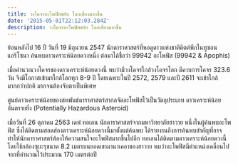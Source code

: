 ```yaml
---
title: วงโคจรอะโพฟิสขยับ โลกเสี่ยงมากขึ้น
date: '2015-05-01T22:12:03.284Z'
description: วงโคจรอะโพฟิสขยับ โลกเสี่ยงมากขึ้น
---
```


ย้อนหลังไป 16 ปี วันที่ 19 มิถุนายน 2547 นักดาราศาสตร์ที่หอดูดาวแห่งชาติคิตต์พีกในทูซอน แอริโซนา ค้นพบดาวเคราะห์น้อยดวงหนึ่ง ต่อมาได้ชื่อว่า 99942 อะโพฟิส (99942 & Apophis)

เมื่อคำนวณวงโคจรของดาวเคราะห์น้อยดวงนี้ พบว่ามีวงโคจรใกล้วงโคจรโลก มีคาบการโคจร 323.6 วัน  จึงมีโอกาสเข้ามาใกล้โลกทุก 8-9 ปี โดยเฉพาะในปี 2572, 2579 และปี 2611 จะเข้าใกล้มากกว่าปกติ มากจนต้องจับตาเป็นพิเศษ

ศูนย์ดาวเคราะห์น้อยของสหพันธ์ดาราศาสตร์สากลจัดอะโพฟิสไว้เป็นวัตถุประเภท ดาวเคราะห์น้อยอันตรายยิ่ง (Potentially Hazardous Asteroid) 

เมื่อวันที่ 26 ตุลาคม 2563 เดฟ ทอเลน นักดาราศาสตร์จากมหาวิทยาลัยฮาวาย หนึ่งในผู้ค้นพบอะโพฟิส ซึ่งได้ติดตามสอดส่องดาวเคราะห์น้อยดวงนี้มาตั้งแต่ค้นพบ ได้รายงานถึงการค้นพบสำคัญที่อาจทำให้นักดาราศาสตร์ต้องให้ความสนใจอะโพฟิสมากขึ้นไปอีก ทอเลนได้ติดตามดาวเคราะห์น้อยดวงนี้โดยใช้กล้องซุบะรุขนาด 8.2 เมตรบนยอดเขามานาเคอาของฮาวาย พบว่าอะโพฟิสมีตำแหน่งเคลื่อนไปจากที่คำนวณไว้ประมาณ 170 เมตรต่อปี 
